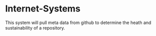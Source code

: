 # Internet-Systems

This system will pull meta data from github to determine the heath and sustainability of a repository.
